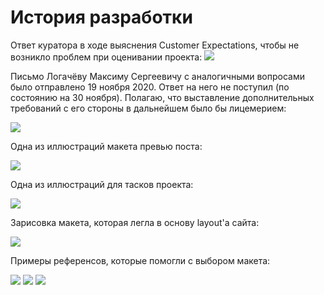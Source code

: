 # История разработки

Ответ куратора в ходе выяснения Customer Expectations, чтобы не возникло проблем при оценивании проекта:
![](https://i.imgur.com/Q7vMCEo.png)

Письмо Логачёву Максиму Сергеевичу с аналогичными вопросами было отправлено 19 ноября 2020. Ответ на него не поступил (по состоянию на 30 ноября). Полагаю, что выставление дополнительных требований с его стороны в дальнейшем было бы лицемерием:

![](https://i.imgur.com/3tBeATD.png)

Одна из иллюстраций макета превью поста:

![](https://i.postimg.cc/mrmf6tmB/post-preview-block-4.jpg)


Одна из иллюстраций для тасков проекта:

![](https://i.postimg.cc/nLyYx1Rk/header-widgets-1.jpg)


Зарисовка макета, которая легла в основу layout'а сайта:

![](https://i.postimg.cc/DzXLxXvb/pagetemplate.jpg)


Примеры референсов, которые помогли с выбором макета:

![](https://i.imgur.com/EGDiQOU.png)
![](https://i.postimg.cc/tJSsqqRj/photo-2019-06-02-16-55-50.jpg)
![](https://i.imgur.com/sHgGU6p.png)
